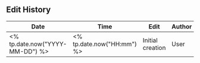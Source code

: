 ## Edit History

| Date | Time | Edit | Author |
| ---- | ---- | ---- | ------ |
| <% tp.date.now("YYYY-MM-DD") %> | <% tp.date.now("HH:mm") %> | Initial creation | User |
